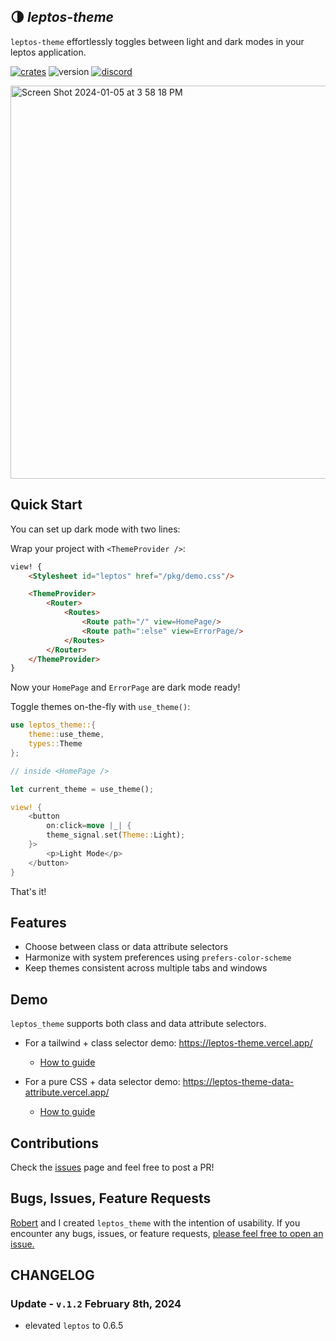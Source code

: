 ## 🌗 *leptos-theme*
`leptos-theme` effortlessly toggles between light and dark modes in your leptos application.

[![crates](https://img.shields.io/badge/📦_crates-install-%20green)](https://crates.io/crates/leptos_theme)
![version](https://img.shields.io/badge/version-0.1.2-purple)
[![discord](https://img.shields.io/badge/Join-Discord-%235865F2.svg)](https://discord.gg/XhVbKk38ux)

<img width="629" alt="Screen Shot 2024-01-05 at 3 58 18 PM" src="https://github.com/friendlymatthew/leptos-theme/assets/38759997/a9393259-1f3e-4570-8b3e-f9e1d95ff2e6">

## Quick Start 
You can set up dark mode with two lines:

Wrap your project with `<ThemeProvider />`:
```html
view! {
    <Stylesheet id="leptos" href="/pkg/demo.css"/>

    <ThemeProvider>
        <Router>
            <Routes>
                <Route path="/" view=HomePage/>
                <Route path=":else" view=ErrorPage/>
            </Routes>
        </Router>
    </ThemeProvider>
}
```

Now your `HomePage` and `ErrorPage` are dark mode ready! 

Toggle themes on-the-fly with `use_theme()`:
```rust
use leptos_theme::{
    theme::use_theme, 
    types::Theme
};

// inside <HomePage />

let current_theme = use_theme();

view! {
    <button
        on:click=move |_| {
        theme_signal.set(Theme::Light);
    }>
        <p>Light Mode</p>
    </button>
}
```

That's it!


## Features
- Choose between class or data attribute selectors
- Harmonize with system preferences using `prefers-color-scheme` 
- Keep themes consistent across multiple tabs and windows

## Demo

`leptos_theme` supports both class and data attribute selectors.

- For a tailwind + class selector demo: https://leptos-theme.vercel.app/
  - [How to guide](https://github.com/friendlymatthew/leptos-theme/tree/main/example/demo#readme)

- For a pure CSS + data selector demo: https://leptos-theme-data-attribute.vercel.app/
  - [How to guide](https://github.com/friendlymatthew/leptos-theme/tree/main/example/demo-pure-css#readme)


## Contributions
Check the [issues](https://github.com/friendlymatthew/leptos-theme/issues) page and feel free to post a PR!

## Bugs, Issues, Feature Requests
[Robert](https://github.com/JustBobinAround) and I created `leptos_theme` with the intention of usability. If you encounter any bugs, issues, or feature requests, [please feel free to open an issue.](https://github.com/friendlymatthew/leptos-theme/issues/new)

## CHANGELOG
### Update - `v.1.2` February 8th, 2024
- elevated `leptos` to 0.6.5